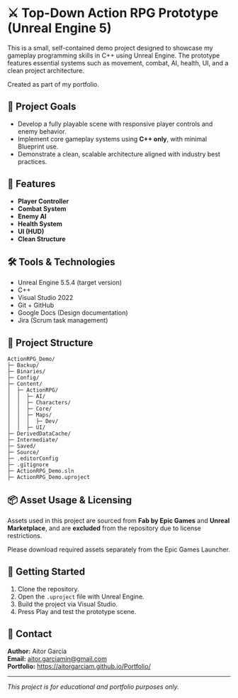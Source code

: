 # ⚔️ Top-Down Action RPG Prototype (Unreal Engine 5)

This is a small, self-contained demo project designed to showcase my gameplay programming skills in C++ using Unreal Engine. The prototype features essential systems such as movement, combat, AI, health, UI, and a clean project architecture.

Created as part of my portfolio.

## 🎯 Project Goals

- Develop a fully playable scene with responsive player controls and enemy behavior.
- Implement core gameplay systems using **C++ only**, with minimal Blueprint use.
- Demonstrate a clean, scalable architecture aligned with industry best practices.

## 🧩 Features

- **Player Controller**
- **Combat System**
- **Enemy AI**
- **Health System**
- **UI (HUD)**
- **Clean Structure**

## 🛠️ Tools & Technologies

- Unreal Engine 5.5.4 (target version)
- C++
- Visual Studio 2022
- Git + GitHub
- Google Docs (Design documentation)
- Jira (Scrum task management)

## 📁 Project Structure
```
ActionRPG_Demo/
├─ Backup/
├─ Binaries/
├─ Config/
├─ Content/
│  ├─ ActionRPG/
│  │  ├─ AI/
│  │  ├─ Characters/
│  │  ├─ Core/
│  │  ├─ Maps/
│  │  │  ├─ Dev/
│  │  ├─ UI/
├─ DerivedDataCache/
├─ Intermediate/
├─ Saved/
├─ Source/
├─ .editorConfig
├─ .gitignore
├─ ActionRPG_Demo.sln
├─ ActionRPG_Demo.uproject
```
## 📦 Asset Usage & Licensing

Assets used in this project are sourced from **Fab by Epic Games** and **Unreal Marketplace**, and are **excluded** from the repository due to license restrictions.

Please download required assets separately from the Epic Games Launcher.

## 🚀 Getting Started

1. Clone the repository.
2. Open the `.uproject` file with Unreal Engine.
3. Build the project via Visual Studio.
4. Press Play and test the prototype scene.

## 📇 Contact

**Author:** Aitor Garcia  
**Email:** aitor.garciamin@gmail.com  
**Portfolio:** https://aitorgarciam.github.io/Portfolio/

---

*This project is for educational and portfolio purposes only.*
